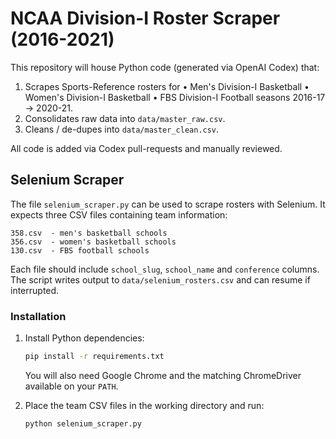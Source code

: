 # NCAA Division-I Roster Scraper (2016-2021)

This repository will house Python code (generated via OpenAI Codex) that:

1. Scrapes Sports-Reference rosters for
   • Men's Division-I Basketball
   • Women's Division-I Basketball
   • FBS Division-I Football
   seasons 2016-17 → 2020-21.
2. Consolidates raw data into `data/master_raw.csv`.
3. Cleans / de-dupes into `data/master_clean.csv`.

All code is added via Codex pull-requests and manually reviewed.

## Selenium Scraper

The file `selenium_scraper.py` can be used to scrape rosters with
Selenium.  It expects three CSV files containing team information:

```
358.csv  - men's basketball schools
356.csv  - women's basketball schools
130.csv  - FBS football schools
```

Each file should include `school_slug`, `school_name` and `conference`
columns. The script writes output to `data/selenium_rosters.csv` and can
resume if interrupted.

### Installation

1. Install Python dependencies:

   ```bash
   pip install -r requirements.txt
   ```

   You will also need Google Chrome and the matching ChromeDriver
   available on your `PATH`.

2. Place the team CSV files in the working directory and run:

   ```bash
   python selenium_scraper.py
   ```
